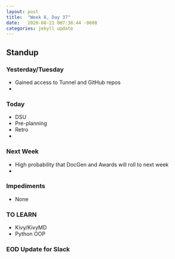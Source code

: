 ```yaml
---
layout: post
title:  "Week 8, Day 37"
date:   2020-08-21 007:38:44 -0600
categories: jekyll update
---
```


## Standup

### Yesterday/Tuesday
* Gained access to Tunnel and GitHub repos
* 

### Today
* DSU
* Pre-planning
* Retro
* 

### Next Week

*  High probability that DocGen and Awards will roll to next week
*  

### Impediments
* None

### TO LEARN
* Kivy/KivyMD
* Python OOP

### EOD Update for Slack

